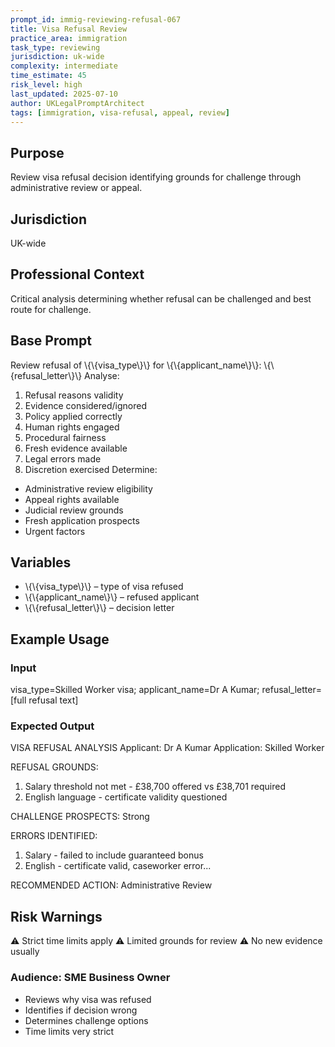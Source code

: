 ```yaml
---
prompt_id: immig-reviewing-refusal-067
title: Visa Refusal Review
practice_area: immigration
task_type: reviewing
jurisdiction: uk-wide
complexity: intermediate
time_estimate: 45
risk_level: high
last_updated: 2025-07-10
author: UKLegalPromptArchitect
tags: [immigration, visa-refusal, appeal, review]
---
```


## Purpose
Review visa refusal decision identifying grounds for challenge through administrative review or appeal.

## Jurisdiction
UK-wide

## Professional Context
Critical analysis determining whether refusal can be challenged and best route for challenge.

## Base Prompt
Review refusal of \\{\\{visa_type\\}\\} for \\{\\{applicant_name\\}\\}:
\\{\\{refusal_letter\\}\\}
Analyse:
1. Refusal reasons validity
2. Evidence considered/ignored
3. Policy applied correctly
4. Human rights engaged
5. Procedural fairness
6. Fresh evidence available
7. Legal errors made
8. Discretion exercised
Determine:
- Administrative review eligibility
- Appeal rights available
- Judicial review grounds
- Fresh application prospects
- Urgent factors

## Variables
- \\{\\{visa_type\\}\\} – type of visa refused
- \\{\\{applicant_name\\}\\} – refused applicant
- \\{\\{refusal_letter\\}\\} – decision letter

## Example Usage
### Input
visa_type=Skilled Worker visa; applicant_name=Dr A Kumar; refusal_letter=[full refusal text]

### Expected Output
VISA REFUSAL ANALYSIS
Applicant: Dr A Kumar
Application: Skilled Worker

REFUSAL GROUNDS:
1. Salary threshold not met - £38,700 offered vs £38,701 required
2. English language - certificate validity questioned

CHALLENGE PROSPECTS: Strong

ERRORS IDENTIFIED:
1. Salary - failed to include guaranteed bonus
2. English - certificate valid, caseworker error...

RECOMMENDED ACTION: Administrative Review

## Risk Warnings
⚠️ Strict time limits apply
⚠️ Limited grounds for review
⚠️ No new evidence usually

### Audience: SME Business Owner
- Reviews why visa was refused
- Identifies if decision wrong
- Determines challenge options
- Time limits very strict
